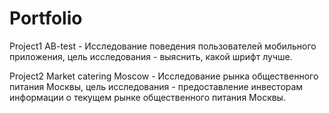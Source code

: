 # Portfolio

Project1 AB-test -  Исследование поведения пользователей мобильного приложения, цель исследования - выяснить, какой шрифт лучше. 

Project2 Market catering Moscow - Исследование рынка общественного питания Москвы, цель исследования - предоставление инвесторам информации о текущем рынке общественного питания Москвы.
